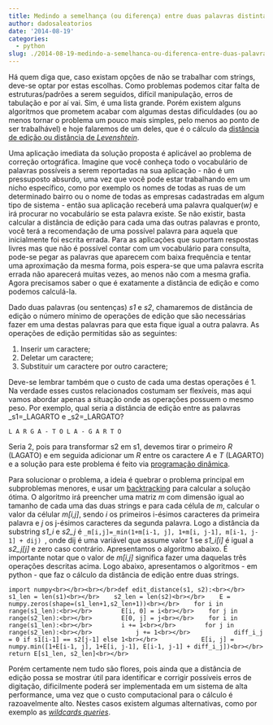 ```yaml
---
title: Medindo a semelhança (ou diferença) entre duas palavras distintas
author: dadosaleatorios
date: '2014-08-19'
categories:
  - python
slug: ./2014-08-19-medindo-a-semelhanca-ou-diferenca-entre-duas-palavras-distintas
---
```


Há quem diga que, caso existam opções de não se trabalhar com strings, deve-se optar por estas escolhas. Como problemas podemos citar falta de estruturas/padrões a serem seguidos, difícil manipulação, erros de tabulação e por aí vai. Sim, é uma lista grande. Porém existem alguns algoritmos que prometem acabar com algumas destas dificuldades (ou ao menos tornar o problema um pouco mais simples, pelo menos ao ponto de ser trabalhável) e hoje falaremos de um deles, que é o cálculo da [distância de edição ou distância de _Levenshtein_](http://en.wikipedia.org/wiki/Levenshtein_distance).

Uma aplicação imediata da solução proposta é aplicável ao problema de correção ortográfica. Imagine que você conheça todo o vocabulário de palavras possíveis a serem reportadas na sua aplicação - não é um pressuposto absurdo, uma vez que você pode estar trabalhando em um nicho específico, como por exemplo os nomes de todas as ruas de um determinado bairro ou o nome de todas as empresas cadastradas em algum tipo de sistema - então sua aplicação receberá uma palavra qualquer(_w)_ e irá procurar no vocabulário se esta palavra existe. Se não existir, basta calcular a distância de edição para cada uma das outras palavras e pronto, você terá a recomendação de uma possível palavra para aquela que inicialmente foi escrita errada. Para as aplicações que suportam respostas livres mas que não é possível contar com um vocabulário para consulta, pode-se pegar as palavras que aparecem com baixa frequência e tentar uma aproximação da mesma forma, pois espera-se que uma palavra escrita errada não aparecerá muitas vezes, ao menos não com a mesma grafia. Agora precisamos saber o que é exatamente a distância de edição e como podemos calculá-la.

Dado duas palavras (ou sentenças) _s1_ e _s2_, chamaremos de distância de edição o número mínimo de operações de edição que são necessárias fazer em uma destas palavras para que esta fique igual a outra palavra. As operações de edição permitidas são as seguintes:

1. Inserir um caractere;
2. Deletar um caractere;
3. Substituir um caractere por outro caractere;

Deve-se lembrar também que o custo de cada uma destas operações é 1. Na verdade esses custos relacionados costumam ser flexíveis, mas aqui vamos abordar apenas a situação onde as operações possuem o mesmo peso. Por exemplo, qual seria a distância de edição entre as palavras _s1=_LAGARTO e _s2=_LARGATO?

`L A R G A - T O
L A - G A R T O
`

Seria 2, pois para transformar s2 em s1, devemos tirar o primeiro _R_ (LAGATO) e em seguida adicionar um _R_ entre os caractere _A_ e _T_ (LAGARTO) e a solução para este problema é feito via [programação dinâmica](http://en.wikipedia.org/wiki/Dynamic_programming).

Para solucionar o problema, a ideia é quebrar o problema principal em subproblemas menores, e usar um [backtracking](http://en.wikipedia.org/wiki/Backtracking) para calcular a solução ótima. O algoritmo irá preencher uma matriz _m_ com dimensão igual ao tamanho de cada uma das duas strings e para cada célula de _m_, calcular o valor da célular _m[i,j]_, sendo _i_ os primeiros i-ésimos caracteres da primeira palavra e _j_ os j-ésimos caracteres da segunda palavra. Logo a distância da substring _s1_i_ e _s2_j_ é `_m[i,j]=_min(1+m[i-1, j], 1+m[i, j-1], m[i-1, j-1] + dij) `, onde dij é uma variável que assume valor 1 se _s1_i[i]_ é igual a _s2_j[j]_ e zero caso contrário. Apresentamos o algoritmo abaixo. É importante notar que o valor de _m[i,j]_ significa fazer uma daquelas três operações descritas acima. Logo abaixo, apresentamos o algoritmos - em python - que faz o cálculo da distância de edição entre duas strings.

    import numpy<br></br><br></br>def edit_distance(s1, s2):<br></br>    s1_len = len(s1)<br></br>    s2_len = len(s2)<br></br>    E = numpy.zeros(shape=(s1_len+1,s2_len+1))<br></br>    for i in range(s1_len):<br></br>        E[i, 0] = i<br></br>    for j in range(s2_len):<br></br>        E[0, j] = j<br></br>    for i in range(s1_len):<br></br>        i += 1<br></br>        for j in range(s2_len):<br></br>            j += 1<br></br>            diff_i_j = 0 if s1[i-1] == s2[j-1] else 1<br></br>            E[i, j] = numpy.min([1+E[i-1, j], 1+E[i, j-1], E[i-1, j-1] + diff_i_j])<br></br>    return E[s1_len, s2_len]<br></br>

Porém certamente nem tudo são flores, pois ainda que a distância de edição possa se mostrar útil para identificar e corrigir possíveis erros de digitação, dificilmente poderá ser implementada em um sistema de alta performance, uma vez que o custo computacional para o cálculo é razoavelmente alto. Nestes casos existem algumas alternativas, como por exemplo as _[wildcards queries](http://nlp.stanford.edu/IR-book/html/htmledition/wildcard-queries-1.html)_.
